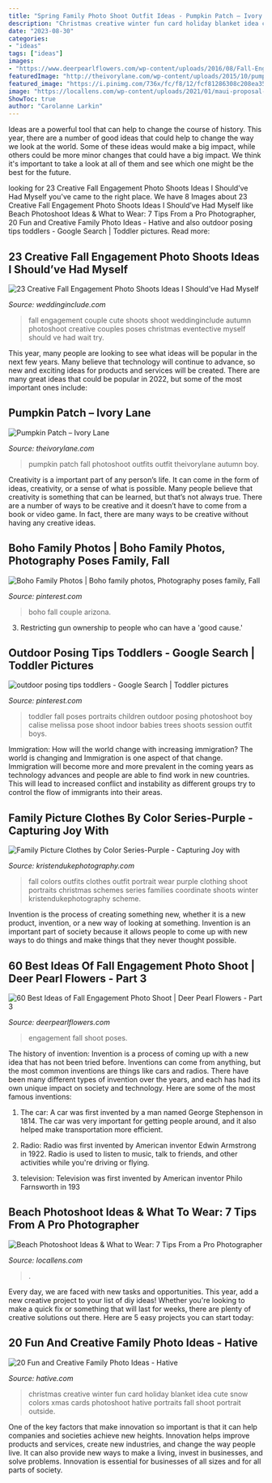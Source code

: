 ```yaml
---
title: "Spring Family Photo Shoot Outfit Ideas - Pumpkin Patch – Ivory Lane"
description: "Christmas creative winter fun card holiday blanket idea cute snow colors xmas cards photoshoot hative portraits fall shoot portrait outside"
date: "2023-08-30"
categories:
- "ideas"
tags: ["ideas"]
images:
- "https://www.deerpearlflowers.com/wp-content/uploads/2016/08/Fall-Engagement-Photo-Shoot-and-Poses-Ideas-49.jpg"
featuredImage: "http://theivorylane.com/wp-content/uploads/2015/10/pumpkinpatch-fall-pictures-800x1200.png"
featured_image: "https://i.pinimg.com/736x/fc/f8/12/fcf81286308c208ea35f0ef44347656f.jpg"
image: "https://locallens.com/wp-content/uploads/2021/01/maui-proposal-beach-photographer-06.jpg"
ShowToc: true
author: "Carolanne Larkin"
---
```



Ideas are a powerful tool that can help to change the course of history. This year, there are a number of good ideas that could help to change the way we look at the world. Some of these ideas would make a big impact, while others could be more minor changes that could have a big impact. We think it's important to take a look at all of them and see which one might be the best for the future.

	

		
looking for 23 Creative Fall Engagement Photo Shoots Ideas I Should’ve Had Myself you've came to the right place. We have 8 Images about 23 Creative Fall Engagement Photo Shoots Ideas I Should’ve Had Myself like Beach Photoshoot Ideas &amp; What to Wear: 7 Tips From a Pro Photographer, 20 Fun and Creative Family Photo Ideas - Hative and also outdoor posing tips toddlers - Google Search | Toddler pictures. Read more:
		
    
## 23 Creative Fall Engagement Photo Shoots Ideas I Should’ve Had Myself

<img loading=lazy src="https://www.weddinginclude.com/wp-content/uploads/2017/06/So-cute-Wanna-do-this-for-engagement-pictures.jpg" onerror="this.onerror=null;this.src='https://tse2.mm.bing.net/th?id=OIP.Re7lQv7CkwRG13wVZbwWNQHaK1&amp;pid=15.1';" alt="23 Creative Fall Engagement Photo Shoots Ideas I Should’ve Had Myself">

_Source: weddinginclude.com_

>fall engagement couple cute shoots shoot weddinginclude autumn photoshoot creative couples poses christmas eventective myself should ve had wait try. 

	

This year, many people are looking to see what ideas will be popular in the next few years. Many believe that technology will continue to advance, so new and exciting ideas for products and services will be created. There are many great ideas that could be popular in 2022, but some of the most important ones include: 

    
## Pumpkin Patch – Ivory Lane

<img loading=lazy src="http://theivorylane.com/wp-content/uploads/2015/10/pumpkinpatch-fall-pictures-800x1200.png" onerror="this.onerror=null;this.src='https://tse4.mm.bing.net/th?id=OIP.uUWiN__np0oC5IEZvi-JPwHaLH&amp;pid=15.1';" alt="Pumpkin Patch – Ivory Lane">

_Source: theivorylane.com_

>pumpkin patch fall photoshoot outfits outfit theivorylane autumn boy. 

	

Creativity is a important part of any person’s life. It can come in the form of ideas, creativity, or a sense of what is possible. Many people believe that creativity is something that can be learned, but that’s not always true. There are a number of ways to be creative and it doesn’t have to come from a book or video game. In fact, there are many ways to be creative without having any creative ideas.

    
## Boho Family Photos | Boho Family Photos, Photography Poses Family, Fall

<img loading=lazy src="https://i.pinimg.com/736x/fc/f8/12/fcf81286308c208ea35f0ef44347656f.jpg" onerror="this.onerror=null;this.src='https://tse1.mm.bing.net/th?id=OIP.8Nli3Oh4pupCb_omvQ6ZTgHaLH&amp;pid=15.1';" alt="Boho Family Photos | Boho family photos, Photography poses family, Fall">

_Source: pinterest.com_

>boho fall couple arizona. 

	

3. Restricting gun ownership to people who can have a 'good cause.'

    
## Outdoor Posing Tips Toddlers - Google Search | Toddler Pictures

<img loading=lazy src="https://i.pinimg.com/736x/15/51/32/155132eab4d49dc27d1122629aafc6dd--outdoor-baby-photography-babies-photography.jpg" onerror="this.onerror=null;this.src='https://tse4.mm.bing.net/th?id=OIP.9jq3ugJeNBXo3o19Y-vbLwHaLu&amp;pid=15.1';" alt="outdoor posing tips toddlers - Google Search | Toddler pictures">

_Source: pinterest.com_

>toddler fall poses portraits children outdoor posing photoshoot boy calise melissa pose shoot indoor babies trees shoots session outfit boys. 

	

Immigration: How will the world change with increasing immigration?
The world is changing and Immigration is one aspect of that change. Immigration will become more and more prevalent in the coming years as technology advances and people are able to find work in new countries. This will lead to increased conflict and instability as different groups try to control the flow of immigrants into their areas.

    
## Family Picture Clothes By Color Series-Purple - Capturing Joy With

<img loading=lazy src="https://www.kristendukephotography.com/wp-content/uploads/2014/10/af17e7c85b5ab2df8cf2f77bd67fad09.jpg" onerror="this.onerror=null;this.src='https://tse4.mm.bing.net/th?id=OIP.tnSjhYDZqXNpqP1ZSKyMLwHaLH&amp;pid=15.1';" alt="Family Picture Clothes by Color Series-Purple - Capturing Joy with">

_Source: kristendukephotography.com_

>fall colors outfits clothes outfit portrait wear purple clothing shoot portraits christmas schemes series families coordinate shoots winter kristendukephotography scheme. 

	

Invention is the process of creating something new, whether it is a new product, invention, or a new way of looking at something. Invention is an important part of society because it allows people to come up with new ways to do things and make things that they never thought possible.

    
## 60 Best Ideas Of Fall Engagement Photo Shoot | Deer Pearl Flowers - Part 3

<img loading=lazy src="https://www.deerpearlflowers.com/wp-content/uploads/2016/08/Fall-Engagement-Photo-Shoot-and-Poses-Ideas-49.jpg" onerror="this.onerror=null;this.src='https://tse3.mm.bing.net/th?id=OIP.1sEjVev3SxUe0rhQ1l1p-QHaLH&amp;pid=15.1';" alt="60 Best Ideas of Fall Engagement Photo Shoot | Deer Pearl Flowers - Part 3">

_Source: deerpearlflowers.com_

>engagement fall shoot poses. 

	

The history of invention:
Invention is a process of coming up with a new idea that has not been tried before. Inventions can come from anything, but the most common inventions are things like cars and radios. There have been many different types of invention over the years, and each has had its own unique impact on society and technology. Here are some of the most famous inventions:
1) The car: A car was first invented by a man named George Stephenson in 1814. The car was very important for getting people around, and it also helped make transportation more efficient.

2) Radio: Radio was first invented by American inventor Edwin Armstrong in 1922. Radio is used to listen to music, talk to friends, and other activities while you're driving or flying.

3) television: Television was first invented by American inventor Philo Farnsworth in 193
    
## Beach Photoshoot Ideas &amp; What To Wear: 7 Tips From A Pro Photographer

<img loading=lazy src="https://locallens.com/wp-content/uploads/2021/01/maui-proposal-beach-photographer-06.jpg" onerror="this.onerror=null;this.src='https://tse4.mm.bing.net/th?id=OIP.vyviizvGtnSeo4ckUgXGAQHaLH&amp;pid=15.1';" alt="Beach Photoshoot Ideas &amp; What to Wear: 7 Tips From a Pro Photographer">

_Source: locallens.com_

>. 

	

Every day, we are faced with new tasks and opportunities. This year, add a new creative project to your list of diy ideas! Whether you're looking to make a quick fix or something that will last for weeks, there are plenty of creative solutions out there. Here are 5 easy projects you can start today: 

    
## 20 Fun And Creative Family Photo Ideas - Hative

<img loading=lazy src="https://hative.com/wp-content/uploads/2014/11/family-photo-ideas/12-fun-creative-family-photo-ideas.jpg" onerror="this.onerror=null;this.src='https://tse3.mm.bing.net/th?id=OIP.oKSsgl-lOi1OLfaW0VdNuwHaLI&amp;pid=15.1';" alt="20 Fun and Creative Family Photo Ideas - Hative">

_Source: hative.com_

>christmas creative winter fun card holiday blanket idea cute snow colors xmas cards photoshoot hative portraits fall shoot portrait outside. 

	

One of the key factors that make innovation so important is that it can help companies and societies achieve new heights. Innovation helps improve products and services, create new industries, and change the way people live. It can also provide new ways to make a living, invest in businesses, and solve problems. Innovation is essential for businesses of all sizes and for all parts of society.

